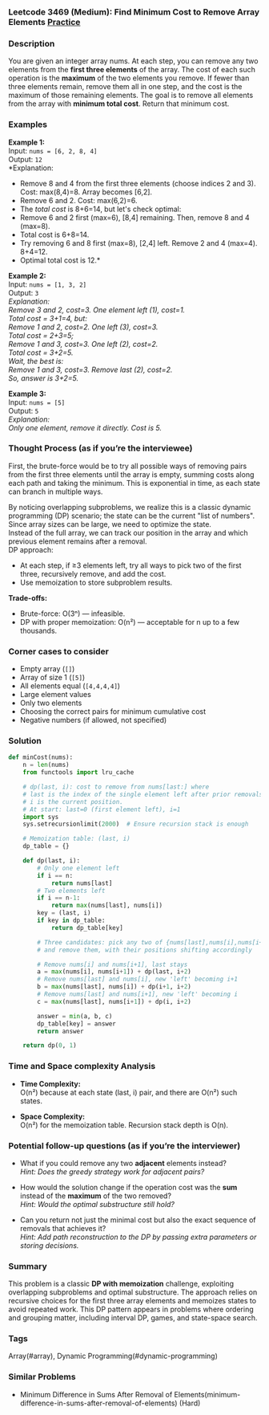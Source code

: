 ### Leetcode 3469 (Medium): Find Minimum Cost to Remove Array Elements [Practice](https://leetcode.com/problems/find-minimum-cost-to-remove-array-elements)

### Description  
You are given an integer array nums. At each step, you can remove any two elements from the **first three elements** of the array. The cost of each such operation is the **maximum** of the two elements you remove. If fewer than three elements remain, remove them all in one step, and the cost is the maximum of those remaining elements. The goal is to remove all elements from the array with **minimum total cost**. Return that minimum cost.

### Examples  

**Example 1:**  
Input: `nums = [6, 2, 8, 4]`  
Output: `12`  
*Explanation:  
- Remove 8 and 4 from the first three elements (choose indices 2 and 3). Cost: max(8,4)=8. Array becomes [6,2].  
- Remove 6 and 2. Cost: max(6,2)=6.  
- The *total cost* is 8+6=14, but let's check optimal:  
- Remove 6 and 2 first (max=6), [8,4] remaining. Then, remove 8 and 4 (max=8).  
- Total cost is 6+8=14.  
- Try removing 6 and 8 first (max=8), [2,4] left. Remove 2 and 4 (max=4). 8+4=12.  
- Optimal total cost is 12.*

**Example 2:**  
Input: `nums = [1, 3, 2]`  
Output: `3`  
*Explanation:  
Remove 3 and 2, cost=3. One element left (1), cost=1.  
Total cost = 3+1=4, but:  
Remove 1 and 2, cost=2. One left (3), cost=3.  
Total cost = 2+3=5;  
Remove 1 and 3, cost=3. One left (2), cost=2.  
Total cost = 3+2=5.  
Wait, the best is:  
Remove 1 and 3, cost=3. Remove last (2), cost=2.  
So, answer is 3+2=5.*

**Example 3:**  
Input: `nums = [5]`  
Output: `5`  
*Explanation:  
Only one element, remove it directly. Cost is 5.*


### Thought Process (as if you’re the interviewee)  
First, the brute-force would be to try all possible ways of removing pairs from the first three elements until the array is empty, summing costs along each path and taking the minimum. This is exponential in time, as each state can branch in multiple ways.

By noticing overlapping subproblems, we realize this is a classic dynamic programming (DP) scenario; the state can be the current "list of numbers". Since array sizes can be large, we need to optimize the state.  
Instead of the full array, we can track our position in the array and which previous element remains after a removal.  
DP approach:
- At each step, if ≥3 elements left, try all ways to pick two of the first three, recursively remove, and add the cost.
- Use memoization to store subproblem results.
  
**Trade-offs:**  
- Brute-force: O(3ⁿ) — infeasible.
- DP with proper memoization: O(n²) — acceptable for n up to a few thousands.


### Corner cases to consider  
- Empty array (`[]`)  
- Array of size 1 (`[5]`)  
- All elements equal (`[4,4,4,4]`)  
- Large element values  
- Only two elements  
- Choosing the correct pairs for minimum cumulative cost  
- Negative numbers (if allowed, not specified)


### Solution

```python
def minCost(nums):
    n = len(nums)
    from functools import lru_cache

    # dp(last, i): cost to remove from nums[last:] where 
    # last is the index of the single element left after prior removals,
    # i is the current position.
    # At start: last=0 (first element left), i=1
    import sys
    sys.setrecursionlimit(2000)  # Ensure recursion stack is enough

    # Memoization table: (last, i)
    dp_table = {}

    def dp(last, i):
        # Only one element left
        if i == n:
            return nums[last]
        # Two elements left
        if i == n-1:
            return max(nums[last], nums[i])
        key = (last, i)
        if key in dp_table:
            return dp_table[key]

        # Three candidates: pick any two of {nums[last],nums[i],nums[i+1]}
        # and remove them, with their positions shifting accordingly

        # Remove nums[i] and nums[i+1], last stays
        a = max(nums[i], nums[i+1]) + dp(last, i+2)
        # Remove nums[last] and nums[i], new 'left' becoming i+1
        b = max(nums[last], nums[i]) + dp(i+1, i+2)
        # Remove nums[last] and nums[i+1], new 'left' becoming i
        c = max(nums[last], nums[i+1]) + dp(i, i+2)

        answer = min(a, b, c)
        dp_table[key] = answer
        return answer

    return dp(0, 1)
```

### Time and Space complexity Analysis  

- **Time Complexity:**  
  O(n²) because at each state (last, i) pair, and there are O(n²) such states.

- **Space Complexity:**  
  O(n²) for the memoization table. Recursion stack depth is O(n).


### Potential follow-up questions (as if you’re the interviewer)  

- What if you could remove any two **adjacent** elements instead?  
  *Hint: Does the greedy strategy work for adjacent pairs?*

- How would the solution change if the operation cost was the **sum** instead of the **maximum** of the two removed?  
  *Hint: Would the optimal substructure still hold?*

- Can you return not just the minimal cost but also the exact sequence of removals that achieves it?  
  *Hint: Add path reconstruction to the DP by passing extra parameters or storing decisions.*


### Summary
This problem is a classic **DP with memoization** challenge, exploiting overlapping subproblems and optimal substructure. The approach relies on recursive choices for the first three array elements and memoizes states to avoid repeated work. This DP pattern appears in problems where ordering and grouping matter, including interval DP, games, and state-space search.

### Tags
Array(#array), Dynamic Programming(#dynamic-programming)

### Similar Problems
- Minimum Difference in Sums After Removal of Elements(minimum-difference-in-sums-after-removal-of-elements) (Hard)